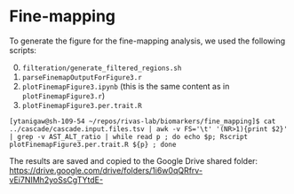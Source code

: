 # Fine-mapping

To generate the figure for the fine-mapping analysis, we used the following scripts:

0. `filteration/generate_filtered_regions.sh`
1. `parseFinemapOutputForFigure3.r`
2. `plotFinemapFigure3.ipynb` (this is the same content as in `plotFinemapFigure3.r`)
3. `plotFinemapFigure3.per.trait.R` 

```
[ytanigaw@sh-109-54 ~/repos/rivas-lab/biomarkers/fine_mapping]$ cat ../cascade/cascade.input.files.tsv | awk -v FS='\t' '(NR>1){print $2}' | grep -v AST_ALT_ratio | while read p ; do echo $p; Rscript plotFinemapFigure3.per.trait.R ${p} ; done
```

The results are saved and copied to the Google Drive shared folder: https://drive.google.com/drive/folders/1i6w0qQRfrv-vEi7NIMh2yoSsCgTYtdE-

